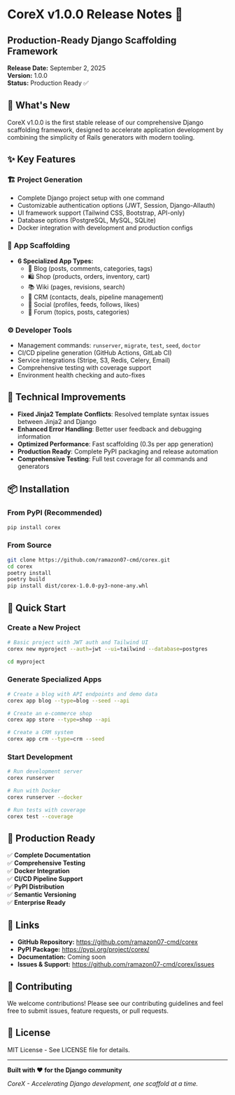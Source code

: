# CoreX v1.0.0 Release Notes 🚀

## Production-Ready Django Scaffolding Framework

**Release Date:** September 2, 2025  
**Version:** 1.0.0  
**Status:** Production Ready ✅  

## 🎉 What's New

CoreX v1.0.0 is the first stable release of our comprehensive Django scaffolding framework, designed to accelerate application development by combining the simplicity of Rails generators with modern tooling.

## ✨ Key Features

### 🏗️ **Project Generation**
- Complete Django project setup with one command
- Customizable authentication options (JWT, Session, Django-Allauth)
- UI framework support (Tailwind CSS, Bootstrap, API-only)
- Database options (PostgreSQL, MySQL, SQLite)
- Docker integration with development and production configs

### 📱 **App Scaffolding**
- **6 Specialized App Types:**
  - 📝 Blog (posts, comments, categories, tags)
  - 🛍️ Shop (products, orders, inventory, cart)
  - 📚 Wiki (pages, revisions, search)
  - 💼 CRM (contacts, deals, pipeline management)
  - 👥 Social (profiles, feeds, follows, likes)
  - 💬 Forum (topics, posts, categories)

### ⚙️ **Developer Tools**
- Management commands: `runserver`, `migrate`, `test`, `seed`, `doctor`
- CI/CD pipeline generation (GitHub Actions, GitLab CI)
- Service integrations (Stripe, S3, Redis, Celery, Email)
- Comprehensive testing with coverage support
- Environment health checking and auto-fixes

## 🔧 Technical Improvements

- **Fixed Jinja2 Template Conflicts**: Resolved template syntax issues between Jinja2 and Django
- **Enhanced Error Handling**: Better user feedback and debugging information
- **Optimized Performance**: Fast scaffolding (0.3s per app generation)
- **Production Ready**: Complete PyPI packaging and release automation
- **Comprehensive Testing**: Full test coverage for all commands and generators

## 📦 Installation

### From PyPI (Recommended)
```bash
pip install corex
```

### From Source
```bash
git clone https://github.com/ramazon07-cmd/corex.git
cd corex
poetry install
poetry build
pip install dist/corex-1.0.0-py3-none-any.whl
```

## 🚀 Quick Start

### Create a New Project
```bash
# Basic project with JWT auth and Tailwind UI
corex new myproject --auth=jwt --ui=tailwind --database=postgres

cd myproject
```

### Generate Specialized Apps
```bash
# Create a blog with API endpoints and demo data
corex app blog --type=blog --seed --api

# Create an e-commerce shop
corex app store --type=shop --api

# Create a CRM system
corex app crm --type=crm --seed
```

### Start Development
```bash
# Run development server
corex runserver

# Run with Docker
corex runserver --docker

# Run tests with coverage
corex test --coverage
```

## 🎯 Production Ready

✅ **Complete Documentation**  
✅ **Comprehensive Testing**  
✅ **Docker Integration**  
✅ **CI/CD Pipeline Support**  
✅ **PyPI Distribution**  
✅ **Semantic Versioning**  
✅ **Enterprise Ready**  

## 🔗 Links

- **GitHub Repository:** https://github.com/ramazon07-cmd/corex
- **PyPI Package:** https://pypi.org/project/corex/
- **Documentation:** Coming soon
- **Issues & Support:** https://github.com/ramazon07-cmd/corex/issues

## 👥 Contributing

We welcome contributions! Please see our contributing guidelines and feel free to submit issues, feature requests, or pull requests.

## 📜 License

MIT License - See LICENSE file for details.

---

**Built with ❤️ for the Django community**

*CoreX - Accelerating Django development, one scaffold at a time.*